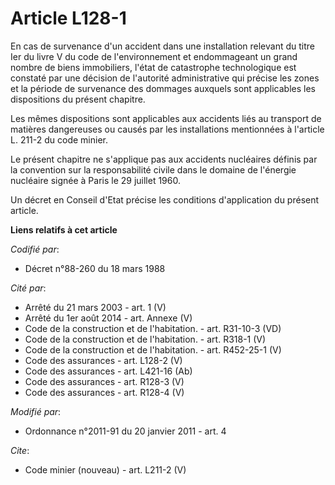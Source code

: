 # Article L128-1

En cas de survenance d'un accident dans une installation relevant du titre Ier du livre V du code de l'environnement et
endommageant un grand nombre de biens immobiliers, l'état de catastrophe technologique est constaté par une décision de
l'autorité administrative qui précise les zones et la période de survenance des dommages auxquels sont applicables les
dispositions du présent chapitre. 

Les mêmes dispositions sont applicables aux accidents liés au transport de matières dangereuses ou causés par les
installations mentionnées à l'article L. 211-2 du code minier. 

Le présent chapitre ne s'applique pas aux accidents nucléaires définis par la convention sur la responsabilité civile dans le
domaine de l'énergie nucléaire signée à Paris le 29 juillet 1960. 

Un décret en Conseil d'Etat précise les conditions d'application du présent article.

**Liens relatifs à cet article**

_Codifié par_:

  - Décret n°88-260 du 18 mars 1988

_Cité par_:

  - Arrêté du 21 mars 2003 - art. 1 (V)
  - Arrêté du 1er août 2014 - art. Annexe (V)
  - Code de la construction et de l'habitation. - art. R31-10-3 (VD)
  - Code de la construction et de l'habitation. - art. R318-1 (V)
  - Code de la construction et de l'habitation. - art. R452-25-1 (V)
  - Code des assurances - art. L128-2 (V)
  - Code des assurances - art. L421-16 (Ab)
  - Code des assurances - art. R128-3 (V)
  - Code des assurances - art. R128-4 (V)

_Modifié par_:

  - Ordonnance n°2011-91 du 20 janvier 2011 - art. 4

_Cite_:

  - Code minier (nouveau) - art. L211-2 (V)
